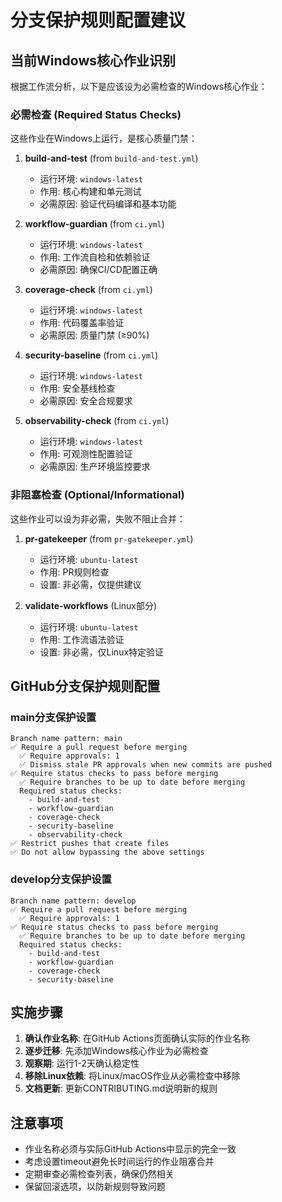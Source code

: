 # 分支保护规则配置建议

## 当前Windows核心作业识别

根据工作流分析，以下是应该设为必需检查的Windows核心作业：

### 必需检查 (Required Status Checks)

这些作业在Windows上运行，是核心质量门禁：

1. **build-and-test** (from `build-and-test.yml`)
   - 运行环境: `windows-latest`
   - 作用: 核心构建和单元测试
   - 必需原因: 验证代码编译和基本功能

2. **workflow-guardian** (from `ci.yml`)
   - 运行环境: `windows-latest`
   - 作用: 工作流自检和依赖验证
   - 必需原因: 确保CI/CD配置正确

3. **coverage-check** (from `ci.yml`)
   - 运行环境: `windows-latest`
   - 作用: 代码覆盖率验证
   - 必需原因: 质量门禁 (≥90%)

4. **security-baseline** (from `ci.yml`)
   - 运行环境: `windows-latest`
   - 作用: 安全基线检查
   - 必需原因: 安全合规要求

5. **observability-check** (from `ci.yml`)
   - 运行环境: `windows-latest`
   - 作用: 可观测性配置验证
   - 必需原因: 生产环境监控要求

### 非阻塞检查 (Optional/Informational)

这些作业可以设为非必需，失败不阻止合并：

1. **pr-gatekeeper** (from `pr-gatekeeper.yml`)
   - 运行环境: `ubuntu-latest`
   - 作用: PR规则检查
   - 设置: 非必需，仅提供建议

2. **validate-workflows** (Linux部分)
   - 运行环境: `ubuntu-latest`
   - 作用: 工作流语法验证
   - 设置: 非必需，仅Linux特定验证

## GitHub分支保护规则配置

### main分支保护设置

```
Branch name pattern: main
✅ Require a pull request before merging
  ✅ Require approvals: 1
  ✅ Dismiss stale PR approvals when new commits are pushed
✅ Require status checks to pass before merging
  ✅ Require branches to be up to date before merging
  Required status checks:
    - build-and-test
    - workflow-guardian
    - coverage-check
    - security-baseline
    - observability-check
✅ Restrict pushes that create files
✅ Do not allow bypassing the above settings
```

### develop分支保护设置

```
Branch name pattern: develop
✅ Require a pull request before merging
  ✅ Require approvals: 1
✅ Require status checks to pass before merging
  ✅ Require branches to be up to date before merging
  Required status checks:
    - build-and-test
    - workflow-guardian
    - coverage-check
    - security-baseline
```

## 实施步骤

1. **确认作业名称**: 在GitHub Actions页面确认实际的作业名称
2. **逐步迁移**: 先添加Windows核心作业为必需检查
3. **观察期**: 运行1-2天确认稳定性
4. **移除Linux依赖**: 将Linux/macOS作业从必需检查中移除
5. **文档更新**: 更新CONTRIBUTING.md说明新的规则

## 注意事项

- 作业名称必须与实际GitHub Actions中显示的完全一致
- 考虑设置timeout避免长时间运行的作业阻塞合并
- 定期审查必需检查列表，确保仍然相关
- 保留回滚选项，以防新规则导致问题
